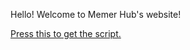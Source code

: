 Hello! Welcome to Memer Hub's website!

<head>
  
<a class="github-button" href="https://raw.githubusercontent.com/fa899/fa899.github.io/main/Script.lua" data-color-scheme="dark_high_contrast: light; light: light; dark: dark;" data-icon="octicon-play" data-size="large" aria-label="MemerHubScript">Press this to get the script.</a>
